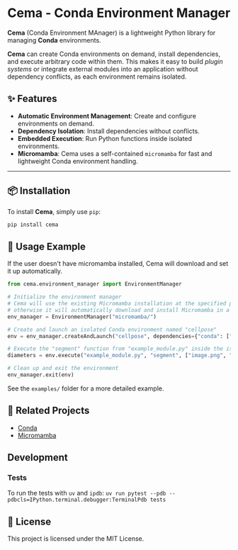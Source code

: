 # Cema - Conda Environment Manager

**Cema** (Conda Environment MAnager) is a lightweight Python library for managing **Conda** environments.

**Cema** can create Conda environments on demand, install dependencies, and execute arbitrary code within them. This makes it easy to build *plugin systems* or integrate external modules into an application without dependency conflicts, as each environment remains isolated.


## ✨ Features

- **Automatic Environment Management**: Create and configure environments on demand.
- **Dependency Isolation**: Install dependencies without conflicts.
- **Embedded Execution**: Run Python functions inside isolated environments.
- **Micromamba**: Cema uses a self-contained `micromamba` for fast and lightweight Conda environment handling.

---

## 📦 Installation

To install **Cema**, simply use `pip`:

```sh
pip install cema
```

## 🚀 Usage Example

If the user doesn't have micromamba installed, Cema will download and set it up automatically.

```python
from cema.environment_manager import EnvironmentManager

# Initialize the environment manager
# Cema will use the existing Micromamba installation at the specified path (e.g., "micromamba/") if available;
# otherwise it will automatically download and install Micromamba in a self-contained manner.
env_manager = EnvironmentManager("micromamba/")

# Create and launch an isolated Conda environment named "cellpose"
env = env_manager.createAndLaunch("cellpose", dependencies={"conda": ["cellpose==3.1.0"]})

# Execute the "segment" function from "example_module.py" inside the isolated environment
diameters = env.execute("example_module.py", "segment", ["image.png", "image_segmentation.png"])

# Clean up and exit the environment
env_manager.exit(env)

```

See the `examples/` folder for a more detailed example.

## 🔗 Related Projects

- [Conda](https://anaconda.org/)
- [Micromamba](https://mamba.readthedocs.io/en/latest/user_guide/micromamba.html)

## Development

### Tests

To run the tests with `uv` and `ipdb`: `uv run pytest --pdb --pdbcls=IPython.terminal.debugger:TerminalPdb tests`

## 📜 License

This project is licensed under the MIT License.